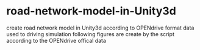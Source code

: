 # road-network-model-in-Unity3d
create road network model in Unity3d according to OPENdrive format data used to driving simulation
following figures are create by the script according to the OPENdrive offical data 


